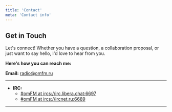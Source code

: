 ```yaml
---
title: 'Contact'
meta: 'Contact info'
---
```


## Get in Touch 

Let's connect!  Whether you have a question, a collaboration proposal, or just want to say hello, I'd love to hear from you.

**Here's how you can reach me:**

**Email:** [radio@omfm.ru](mailto:radio@omfm.ru)

---
- **IRC:** 
    - [#omFM at ircs://irc.libera.chat:6697](https://libera.chat)
    - [#omFM at ircs://ircnet.ru:6689](https://ircnet.ru)
 
---
